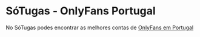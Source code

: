 # SóTugas - OnlyFans Portugal

No SóTugas podes encontrar as melhores contas de [OnlyFans em Portugal](https://sotugas.net/)
